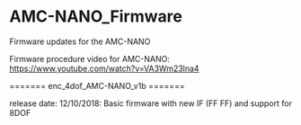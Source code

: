 # AMC-NANO_Firmware
Firmware updates for the AMC-NANO

Firmware procedure video for AMC-NANO:
https://www.youtube.com/watch?v=VA3Wm23lna4


======= enc_4dof_AMC-NANO_v1b =======

release date: 12/10/2018: 
Basic firmware with new IF (FF FF) and support for 8DOF
